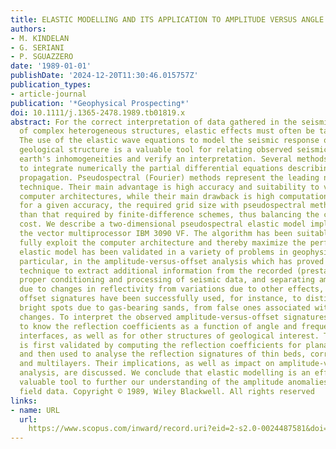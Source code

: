 ```yaml
---
title: ELASTIC MODELLING AND ITS APPLICATION TO AMPLITUDE VERSUS ANGLE INTERPRETATION
authors:
- M. KINDELAN
- G. SERIANI
- P. SGUAZZERO
date: '1989-01-01'
publishDate: '2024-12-20T11:30:46.015757Z'
publication_types:
- article-journal
publication: '*Geophysical Prospecting*'
doi: 10.1111/j.1365-2478.1989.tb01819.x
abstract: For the correct interpretation of data gathered in the seismic prospecting
  of complex heterogeneous structures, elastic effects must often be taken into consideration.
  The use of the elastic wave equations to model the seismic response of an hypothesized
  geological structure is a valuable tool for relating observed seismic data to the
  earth's inhomogeneities and verify an interpretation. Several methods may be used
  to integrate numerically the partial differential equations describing elastic wave
  propagation. Pseudospectral (Fourier) methods represent the leading numerical integration
  technique. Their main advantage is high accuracy and suitability to vector and parallel
  computer architectures, while their main drawback is high computational cost. However,
  for a given accuracy, the required grid size with pseudospectral methods is smaller
  than that required by finite‐difference schemes, thus balancing the computational
  cost. We describe a two‐dimensional pseudospectral elastic model implemented on
  the vector multiprocessor IBM 3090 VF. The algorithm has been suitably adapted to
  fully exploit the computer architecture and thereby maximize the performance. The
  elastic model has been validated in a variety of problems in geophysics and, in
  particular, in the amplitude‐versus‐offset analysis which has proved to be an effective
  technique to extract additional information from the recorded (prestack) data. With
  proper conditioning and processing of seismic data, and separating amplitude variations
  due to changes in reflectivity from variations due to other effects, the resulting
  offset signatures have been successfully used, for instance, to distinguish true
  bright spots due to gas‐bearing sands, from false ones associated with lithological
  changes. To interpret the observed amplitude‐versus‐offset signatures, it is necessary
  to know the reflection coefficients as a function of angle and frequency for planar
  interfaces, as well as for other structures of geological interest. The modelling
  is first validated by computing the reflection coefficients for planar interfaces,
  and then used to analyse the reflection signatures of thin beds, corrugated interfaces
  and multilayers. Their implications, as well as impact on amplitude‐versus‐offset
  analysis, are discussed. We conclude that elastic modelling is an effective and
  valuable tool to further our understanding of the amplitude anomalies observed in
  field data. Copyright © 1989, Wiley Blackwell. All rights reserved
links:
- name: URL
  url: 
    https://www.scopus.com/inward/record.uri?eid=2-s2.0-0024487581&doi=10.1111%2fj.1365-2478.1989.tb01819.x&partnerID=40&md5=9b3ab977f8d1deb14eadf28acf7583ae
---
```

